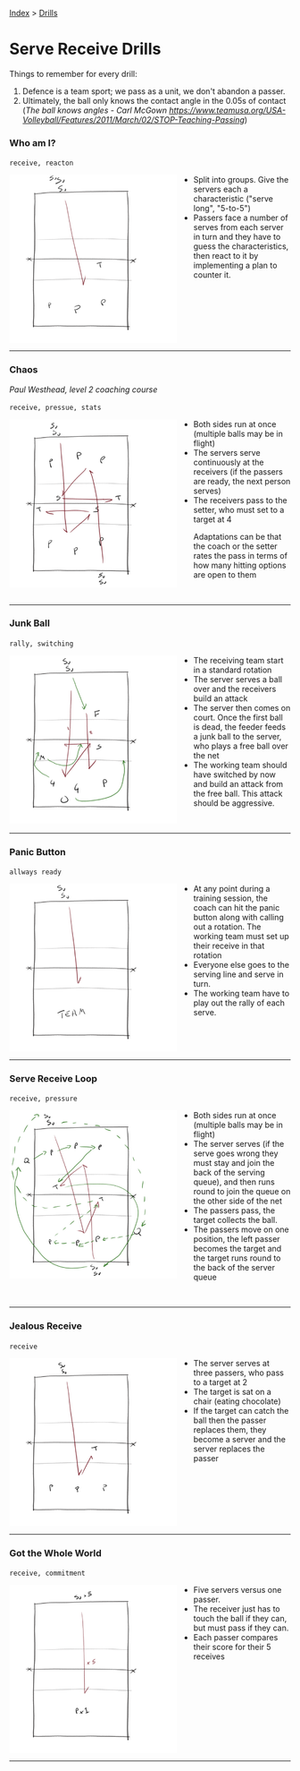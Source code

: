 [Index](../../README.md) > [Drills](./../Drills.md)

# Serve Receive Drills

Things to remember for every drill:

1. Defence is a team sport; we pass as a unit, we don't abandon a passer.
2. Ultimately, the ball only knows the contact angle in the 0.05s of contact (_The ball knows angles - Carl McGown https://www.teamusa.org/USA-Volleyball/Features/2011/March/02/STOP-Teaching-Passing_)

### Who am I?

`receive, reacton`

<img alt="Passers have to guess the server's tactics" width="300" src="./images/Who-Am-I.png" align="left" style="margin: 0px 30px 0px 0px;" />

<ul style="margin-left: 300px">
  <li>Split into groups.  Give the servers each a characteristic ("serve long", "5-to-5")</li>
  <li>Passers face a number of serves from each server in turn and they have to guess the characteristics, then react to it by implementing a plan to counter it.</li>
</ul>

<br clear="left"/>

---

### Chaos

_Paul Westhead, level 2 coaching course_

`receive, pressue, stats`

<img alt="Passing unit continuously face serve while the other side are running as well" width="300" src="./images/Chaos.png" align="left" style="margin: 0px 30px 0px 0px;" />

<ul style="margin-left: 300px">
  <li>Both sides run at once (multiple balls may be in flight)</li>
  <li>The servers serve continuously at the receivers (if the passers are ready, the next person serves)</li>
  <li>The receivers pass to the setter, who must set to a target at 4</li>
</ul>

Adaptations can be that the coach or the setter rates the pass in terms of how many hitting options are open to them

<br clear="left"/>

---

### Junk Ball

`rally, switching`

<img alt="Face a serve receive and then a junk ball" width="300" src="./images/Junk-Ball.png" align="left" style="margin: 0px 30px 0px 0px;" />

<ul style="margin-left: 300px">
  <li>The receiving team start in a standard rotation</li>
  <li>The server serves a ball over and the receivers build an attack</li>
  <li>The server then comes on court.  Once the first ball is dead, the feeder feeds a junk ball to the server, who plays a free ball over the net</li>
  <li>The working team should have switched by now and build an attack from the free ball.  This attack should be aggressive.</li>
</ul>

<br clear="left"/>

---

### Panic Button

`allways ready`

<img alt="At a moment's notice, a team set up receive and build an attack" width="300" src="./images/Panic-Button.png" align="left" style="margin: 0px 30px 0px 0px;" />

<ul style="margin-left: 300px">
  <li>At any point during a training session, the coach can hit the panic button along with calling out a rotation.  The working team must set up their receive in that rotation</li>
  <li>Everyone else goes to the serving line and serve in turn.</li>
  <li>The working team have to play out the rally of each serve.</li>
</ul>

<br clear="left"/>

---

### Serve Receive Loop

`receive, pressure`

<img alt="Continuous change of passers and servers in a loop" width="300" src="./images/Serve-Receive-Loop.png" align="left" style="margin: 0px 30px 0px 0px;" />

<ul style="margin-left: 300px">
  <li>Both sides run at once (multiple balls may be in flight)</li>
  <li>The server serves (if the serve goes wrong they must stay and join the back of the serving queue), and then runs round to join the queue on the other side of the net</li>
  <li>The passers pass, the target collects the ball.</li>
  <li>The passers move on one position, the left passer becomes the target and the target runs round to the back of the server queue</li>
</ul>

<br clear="left"/>

---

### Jealous Receive

`receive`

<img alt="Receivers pass to a target sitting eating chocolate" width="300" src="./images/Jealous-Receive.png" align="left" style="margin: 0px 30px 0px 0px;" />

<ul style="margin-left: 300px">
  <li>The server serves at three passers, who pass to a target at 2</li>
  <li>The target is sat on a chair (eating chocolate)</li>
  <li>If the target can catch the ball then the passer replaces them, they become a server and the server replaces the passer</li>
</ul>

<br clear="left"/>

---

### Got the Whole World

`receive, commitment`

<img alt="One receiver covers the whole court" width="300" src="./images/Got-the-Whole-World.png" align="left" style="margin: 0px 30px 0px 0px;" />

<ul style="margin-left: 300px">
  <li>Five servers versus one passer.</li>
  <li>The receiver just has to touch the ball if they can, but must pass if they can.</li>
  <li>Each passer compares their score for their 5 receives</li>
</ul>

<br clear="left"/>

---
